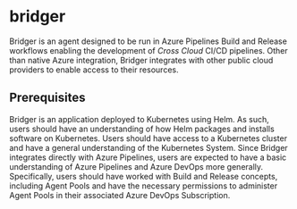 # bridger
Bridger is an agent designed to be run in Azure Pipelines Build and Release workflows enabling
the development of _Cross Cloud_ CI/CD pipelines. Other than native Azure integration, Bridger
integrates with other public cloud providers to enable access to their resources.

## Prerequisites
Bridger is an application deployed to Kubernetes using Helm. As such, users should have an
understanding of how Helm packages and installs software on Kubernetes. Users should have access
to a Kubernetes cluster and have a general understanding of the Kubernetes System.
Since Bridger integrates directly with Azure Pipelines, users are expected to have a basic
understanding of Azure Pipelines and Azure DevOps more generally. Specifically, users should have
worked with Build and Release concepts, including Agent Pools and have the necessary permissions to
administer Agent Pools in their associated Azure DevOps Subscription.
